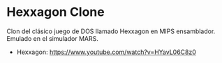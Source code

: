 # Hexxagon Clone #
Clon del clásico juego de DOS llamado Hexxagon en MIPS ensamblador.
Emulado en el simulador MARS.
* Hexxagon: https://www.youtube.com/watch?v=HYavL06C8z0

